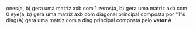 ones(a, b) gera uma matriz axb com 1
zeros(a, b) gera uma matriz axb com 0
eye(a, b) gera uma matriz axb com diagonal principal composta por "1"s
diag(A) gera uma matriz com a diag principal composta pelo **vetor** A